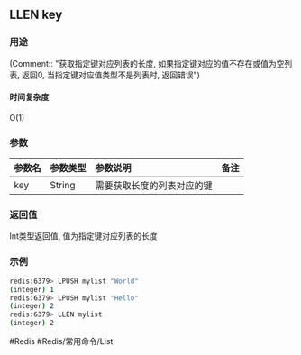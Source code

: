 ## LLEN key

### 用途
(Comment:: "获取指定键对应列表的长度, 如果指定键对应的值不存在或值为空列表, 返回0, 当指定键对应值类型不是列表时, 返回错误")

#### 时间复杂度
O(1)

### 参数
|参数名|参数类型|参数说明|备注|
|:-|:-|:-|:-|
|key|String|需要获取长度的列表对应的键||

### 返回值
Int类型返回值, 值为指定键对应列表的长度

### 示例
```bash
redis:6379> LPUSH mylist "World"
(integer) 1
redis:6379> LPUSH mylist "Hello"
(integer) 2
redis:6379> LLEN mylist
(integer) 2
```

#Redis #Redis/常用命令/List